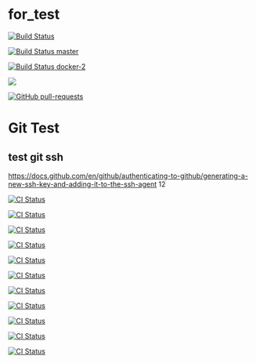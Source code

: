 # for_test
[![Build Status](https://travis-ci.com/Otus-DevOps-2020-05/Ingvar78_infra.svg?branch=master)](https://travis-ci.com/Otus-DevOps-2020-05/Ingvar78_infra)

[![Build Status master](https://travis-ci.com/Otus-DevOps-2020-05/Ingvar78_microservices.svg?branch=master)](https://travis-ci.com/Otus-DevOps-2020-05/Ingvar78_microservices)

[![Build Status docker-2](https://travis-ci.com/Otus-DevOps-2020-05/Ingvar78_microservices.svg?branch=docker-2)](https://travis-ci.com/Otus-DevOps-2020-05/Ingvar78_microservices)

<a href="https://github.com/Otus-DevOps-2020-05/Ingvar78_infra" alt="Activity">        <img src="https://img.shields.io/github/commit-activity/m/badges/shields" /></a>

[![GitHub pull-requests](https://img.shields.io/github/issues-pr/Naereen/StrapDown.js.svg)](https://github.com/Otus-DevOps-2020-05/Ingvar78_infra/pull/)

<h1> Git Test  </h1>
<h2> test git ssh </h2>

https://docs.github.com/en/github/authenticating-to-github/generating-a-new-ssh-key-and-adding-it-to-the-ssh-agent
12


[![CI Status](https://github.com/sebastianbergmann/phpunit/workflows/CI/badge.svg?branch=master)](https://github.com/Otus-DevOps-2020-05/Ingvar78_infra)

[![CI Status](https://github.com/sebastianbergmann/phpunit/workflows/CI/badge.svg?branch=play-travis)](https://github.com/Otus-DevOps-2020-05/Ingvar78_infra)

[![CI Status](https://github.com/sebastianbergmann/phpunit/workflows/CI/badge.svg?branch=cloud-bastion)](https://github.com/Otus-DevOps-2020-05/Ingvar78_infra)

[![CI Status](https://github.com/sebastianbergmann/phpunit/workflows/CI/badge.svg?branch=cloud-testapp)](https://github.com/Otus-DevOps-2020-05/Ingvar78_infra)

[![CI Status](https://github.com/sebastianbergmann/phpunit/workflows/CI/badge.svg?branch=packer-base)](https://github.com/Otus-DevOps-2020-05/Ingvar78_infra)

[![CI Status](https://github.com/sebastianbergmann/phpunit/workflows/CI/badge.svg?branch=terraform-1)](https://github.com/Otus-DevOps-2020-05/Ingvar78_infra)

[![CI Status](https://github.com/sebastianbergmann/phpunit/workflows/CI/badge.svg?branch=terraform-2)](https://github.com/Otus-DevOps-2020-05/Ingvar78_infra)


[![CI Status](https://github.com/sebastianbergmann/phpunit/workflows/CI/badge.svg?branch=ansible-1)](https://github.com/Otus-DevOps-2020-05/Ingvar78_infra)

[![CI Status](https://github.com/sebastianbergmann/phpunit/workflows/CI/badge.svg?branch=ansible-2)](https://github.com/Otus-DevOps-2020-05/Ingvar78_infra)

[![CI Status](https://github.com/sebastianbergmann/phpunit/workflows/CI/badge.svg?branch=ansible-3)](https://github.com/Otus-DevOps-2020-05/Ingvar78_infra)

[![CI Status](https://github.com/sebastianbergmann/phpunit/workflows/CI/badge.svg?branch=ansible-4)](https://github.com/Otus-DevOps-2020-05/Ingvar78_infra)
